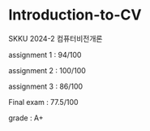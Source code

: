 # Introduction-to-CV

SKKU 2024-2 컴퓨터비전개론

assignment 1 : 94/100

assignment 2 : 100/100

assignment 3 : 86/100

Final exam : 77.5/100

grade : A+
